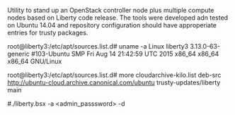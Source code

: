 Utility to stand up an OpenStack controller node plus multiple compute nodes based on Liberty code release.
The tools were developed adn tested on Ubuntu 14.04 and repository configuration should have approperiate 
entries for trusty packages.

root@liberty3:/etc/apt/sources.list.d# uname -a
Linux liberty3 3.13.0-63-generic #103-Ubuntu SMP Fri Aug 14 21:42:59 UTC 2015 x86_64 x86_64 x86_64 GNU/Linux

root@liberty3:/etc/apt/sources.list.d# more cloudarchive-kilo.list
deb-src http://ubuntu-cloud.archive.canonical.com/ubuntu trusty-updates/liberty main

#./liberty.bsx -a <admin_passsword> -d
